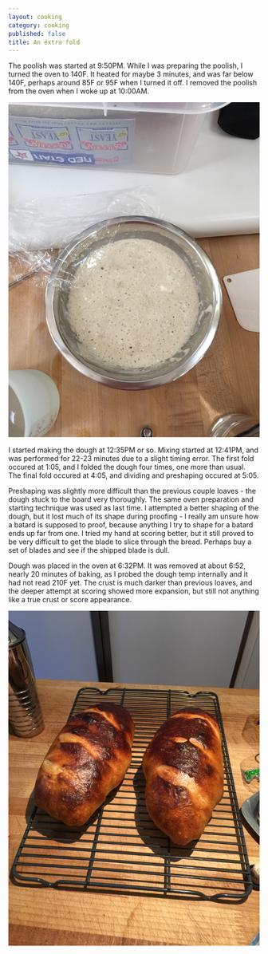 ```yaml
---
layout: cooking
category: cooking
published: false
title: An extra fold
---
```


The poolish was started at 9:50PM. While I was preparing the poolish, I turned the oven to 140F. It heated for maybe 3 minutes, and was far below 140F, perhaps around 85F or 95F when I turned it off. I removed the poolish from the oven when I woke up at 10:00AM.

![IMG_0151.jpg](/media/images/breads/2015-03-18/IMG_0151.jpg)

I started making the dough at 12:35PM or so. Mixing started at 12:41PM, and was performed for 22-23 minutes due to a slight timing error. The first fold occured at 1:05, and I folded the dough four times, one more than usual. The final fold occured at 4:05, and dividing and preshaping occured at 5:05. 

Preshaping was slightly more difficult than the previous couple loaves - the dough stuck to the board very thoroughly. The same oven preparation and starting technique was used as last time. I attempted a better shaping of the dough, but it lost much of its shape during proofing - I really am unsure how a batard is supposed to proof, because anything I try to shape for a batard ends up far from one. I tried my hand at scoring better, but it still proved to be very difficult to get the blade to slice through the bread. Perhaps buy a set of blades and see if the shipped blade is dull. 

Dough was placed in the oven at 6:32PM. It was removed at about 6:52, nearly 20 minutes of baking, as I probed the dough temp internally and it had not read 210F yet. The crust is much darker than previous loaves, and the deeper attempt at scoring showed more expansion, but still not anything like a true crust or score appearance.

![IMG_0153.jpg](/media/images/breads/2015-03-18/IMG_0153.jpg)

